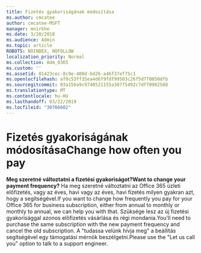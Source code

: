 ```yaml
---
title: Fizetés gyakoriságának módosítása
ms.author: cmcatee
author: cmcatee-MSFT
manager: mnirkhe
ms.date: 3/20/2018
ms.audience: Admin
ms.topic: article
ROBOTS: NOINDEX, NOFOLLOW
localization_priority: Normal
ms.collection: Adm_O365
ms.custom: ''
ms.assetid: 81423cec-8c9e-408d-bd26-a46f37ef75c1
ms.openlocfilehash: af0c53ff35ea4d6f9fdf99503c26f5d7f0050dfb
ms.sourcegitcommit: 03a156a9c9740521155a30775492c7dff0982588
ms.translationtype: MT
ms.contentlocale: hu-HU
ms.lasthandoff: 03/22/2019
ms.locfileid: "30766602"
---
```

# <a name="change-how-often-you-pay"></a><span data-ttu-id="c3e44-102">Fizetés gyakoriságának módosítása</span><span class="sxs-lookup"><span data-stu-id="c3e44-102">Change how often you pay</span></span>

 <span data-ttu-id="c3e44-103">**Meg szeretné változtatni a fizetési gyakoriságot?**</span><span class="sxs-lookup"><span data-stu-id="c3e44-103">**Want to change your payment frequency?**</span></span> <span data-ttu-id="c3e44-104">Ha meg szeretné változtatni az Office 365 üzleti előfizetés, vagy az éves, havi vagy az éves, havi fizetés milyen gyakran azt, hogy a segítségével.</span><span class="sxs-lookup"><span data-stu-id="c3e44-104">If you want to change how frequently you pay for your Office 365 for business subscription, either from annual to monthly or monthly to annual, we can help you with that.</span></span> <span data-ttu-id="c3e44-105">Szüksége lesz az új fizetési gyakorisággal azonos elõfizetés vásárlása és régi mondania.</span><span class="sxs-lookup"><span data-stu-id="c3e44-105">You'll need to purchase the same subscription with the new payment frequency and cancel the old subscription.</span></span> <span data-ttu-id="c3e44-106">A "tudassa velünk hívja meg" a beállítás segítségével egy támogatási mérnök beszélgetni.</span><span class="sxs-lookup"><span data-stu-id="c3e44-106">Please use the "Let us call you" option to talk to a support engineer.</span></span> 
  

